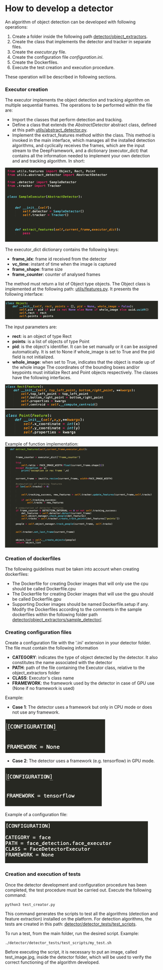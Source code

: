 # How to develop a detector

An algorithm of object detection can be developed with following operations:
1. Create a folder inside the following path [detector/object_extractors](../../detector/object_extractors). 
2. Create the class that implements the detector and tracker in separate files.
3. Create the *executor.py* file.
4. Create the configuration file *configuration.ini*.
5. Create the Dockerfiles.
6. Execute the test creation and execution procedure.

These operation will be described in following sections.

### Executor creation

The executor implements the object detection and tracking algorithm on multiple sequential frames. The operations to be performed within the file are:
* Import the classes that perform detection and tracking.
* Define a class that extends the *AbstractDetector* abstract class, defined at this path [utils/abstract_detector.py](../../utils/abstract_detector.py).
* Implement the extract_features method within the class. This method is invoked in the main interface, which manages all the installed detection algorithms, and cyclically receives the frames, which are the input stream to the DeepFramework, and a dictionary (executor_dict) that contains all the information needed to implement your own detection and and tracking algorithm. In short:

![alt text](executor.png)

The executor_dict dictionary contains the following keys:
* **frame_idx**: frame id received from the detector
* **vc_time**: instant of time when the image is captured
* **frame_shape**: frame size
* **frame_counter**: counter of analysed frames

The method must return a list of Object type objects. The Object class is implemented at the following path: [utils/features.py](../../utils/features.py). It presents the following interface:

![alt text](object.png)

The input parameters are:
* **rect**: is an object of type Rect 
* **points**: is a list of objects of type Point
* **pid**: is the object's identifier. It can be set manually or it can be assigned automatically. It is set to None if whole_image is set to True and the pid field is not initialized.
* **whole_image**: when set to True, indicates that the object is made up of the whole image
The coordinates of the bounding boxes and/or keypoints must initialize Rect and Point objects respectively. The classes have the following interfaces.


![alt text](rect.png)
![alt text](point.png)

Example of function implementation:
![alt text](extract_features.png)

### Creation of dockerfiles
The following guidelines must be taken into account when creating dockerfiles:
* The Dockerfile for creating Docker images that will only use the cpu should be called Dockerfile.cpu
* The Dockerfile for creating Docker images that will use the gpu should be called Dockerfile.gpu
* Supporting Docker images should be named Dockerfile.setup if any.
Modify the Dockerfiles according to the comments in the sample dockerfiles within the following folder path [detector/object_extractors/sample_detector/](../../detector/object_extractors/sample_detector/).

### Creating configuration files
Create a configuration file with the '.ini' extension in your detector folder. The file must contain the following information
* **CATEGORY**: indicates the type of object detected by the detector. It also constitutes the name associated with the detector
* **PATH**: path of the file containing the Executor class, relative to the object_extractors folder
* **CLASS**: Executor's class name
* **FRAMEWORK**: the framework used by the detector in case of GPU use (None if no framework is used)

Example:
* **Case 1**: The detector uses a framework but only in CPU mode or does not use any framework.


![alt text](framework_none.png)

* **Case 2**: The detector uses a framework (e.g. tensorflow) in GPU mode.

![alt text](framework_not_none.png)

Example of a configuration file:

![alt text](configuration.png)


### Creation and execution of tests
Once the detector development and configuration procedure has been completed, the test procedure must be carried out.
Execute the following command:
```
python3 test_creator.py
```

This command generates the scripts to test all the algorithms (detection and feature extraction) installed on the platform. For detection algorithms, the tests are created in this path: [detector/detector_tests/test_scripts](../../detector/detector_tests/test_scripts).

To run a test, from the main folder, run the desired script. Example:
```
./detector/detector_tests/test_scripts/my_test.sh
```

Before executing the script, it is necessary to put an image, called test_image.jpg, inside the detector folder, which will be used to verify the correct functioning of the algorithm developed.





